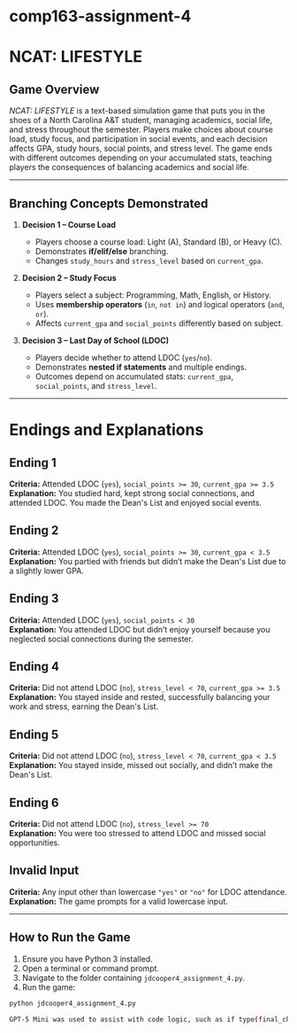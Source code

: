 # comp163-assignment-4
# NCAT: LIFESTYLE

## Game Overview
*NCAT: LIFESTYLE* is a text-based simulation game that puts you in the shoes of a North Carolina A&T student, managing academics, social life, and stress throughout the semester. Players make choices about course load, study focus, and participation in social events, and each decision affects GPA, study hours, social points, and stress level. The game ends with different outcomes depending on your accumulated stats, teaching players the consequences of balancing academics and social life.

---

## Branching Concepts Demonstrated

1. **Decision 1 – Course Load**  
   - Players choose a course load: Light (A), Standard (B), or Heavy (C).  
   - Demonstrates **if/elif/else** branching.  
   - Changes `study_hours` and `stress_level` based on `current_gpa`.  

2. **Decision 2 – Study Focus**  
   - Players select a subject: Programming, Math, English, or History.  
   - Uses **membership operators** (`in`, `not in`) and logical operators (`and`, `or`).  
   - Affects `current_gpa` and `social_points` differently based on subject.  

3. **Decision 3 – Last Day of School (LDOC)**  
   - Players decide whether to attend LDOC (`yes`/`no`).  
   - Demonstrates **nested if statements** and multiple endings.  
   - Outcomes depend on accumulated stats: `current_gpa`, `social_points`, and `stress_level`.

---

# Endings and Explanations

## Ending 1
**Criteria:** Attended LDOC (`yes`), `social_points >= 30`, `current_gpa >= 3.5`  
**Explanation:** You studied hard, kept strong social connections, and attended LDOC. You made the Dean's List and enjoyed social events.

## Ending 2
**Criteria:** Attended LDOC (`yes`), `social_points >= 30`, `current_gpa < 3.5`  
**Explanation:** You partied with friends but didn’t make the Dean's List due to a slightly lower GPA.

## Ending 3
**Criteria:** Attended LDOC (`yes`), `social_points < 30`  
**Explanation:** You attended LDOC but didn’t enjoy yourself because you neglected social connections during the semester.

## Ending 4
**Criteria:** Did not attend LDOC (`no`), `stress_level < 70`, `current_gpa >= 3.5`  
**Explanation:** You stayed inside and rested, successfully balancing your work and stress, earning the Dean's List.

## Ending 5
**Criteria:** Did not attend LDOC (`no`), `stress_level < 70`, `current_gpa < 3.5`  
**Explanation:** You stayed inside, missed out socially, and didn’t make the Dean's List.

## Ending 6
**Criteria:** Did not attend LDOC (`no`), `stress_level >= 70`  
**Explanation:** You were too stressed to attend LDOC and missed social opportunities.

## Invalid Input
**Criteria:** Any input other than lowercase `"yes"` or `"no"` for LDOC attendance.  
**Explanation:** The game prompts for a valid lowercase input.


---

## How to Run the Game

1. Ensure you have Python 3 installed.  
2. Open a terminal or command prompt.  
3. Navigate to the folder containing `jdcooper4_assignment_4.py`.  
4. Run the game:

```bash
python jdcooper4_assignment_4.py

GPT-5 Mini was used to assist with code logic, such as if type(final_choice) is not str, helping clarify the membership operator, debugging the commit process as it assisted me with understanding how to connect VS Code to git and ultimately get my commits to run, and assist with writing professional documentation for the game.
